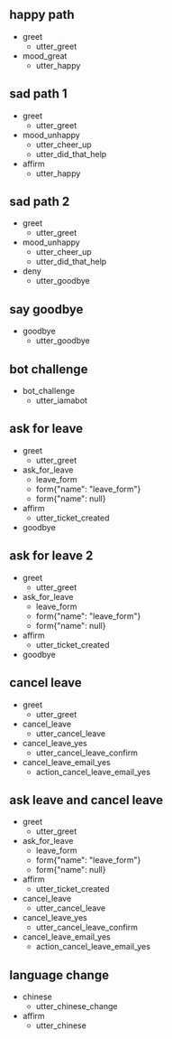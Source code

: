 ## happy path
* greet
  - utter_greet
* mood_great
  - utter_happy

## sad path 1
* greet
  - utter_greet
* mood_unhappy
  - utter_cheer_up
  - utter_did_that_help
* affirm
  - utter_happy

## sad path 2
* greet
  - utter_greet
* mood_unhappy
  - utter_cheer_up
  - utter_did_that_help
* deny
  - utter_goodbye

## say goodbye
* goodbye
  - utter_goodbye

## bot challenge
* bot_challenge
  - utter_iamabot

## ask for leave
* greet
    - utter_greet
* ask_for_leave
    - leave_form
    - form{"name": "leave_form"}
    - form{"name": null}
* affirm
    - utter_ticket_created
* goodbye

## ask for leave 2
* greet
    - utter_greet
* ask_for_leave
    - leave_form
    - form{"name": "leave_form"}
    - form{"name": null}
* affirm
    - utter_ticket_created
* goodbye

## cancel leave
* greet
  - utter_greet
* cancel_leave
  - utter_cancel_leave
* cancel_leave_yes
  - utter_cancel_leave_confirm
* cancel_leave_email_yes
  - action_cancel_leave_email_yes


## ask leave and cancel leave
* greet
    - utter_greet
* ask_for_leave
    - leave_form
    - form{"name": "leave_form"}
    - form{"name": null}
* affirm
    - utter_ticket_created
* cancel_leave
  - utter_cancel_leave
* cancel_leave_yes
  - utter_cancel_leave_confirm
* cancel_leave_email_yes
  - action_cancel_leave_email_yes

## language change
* chinese
  - utter_chinese_change
* affirm
  - utter_chinese